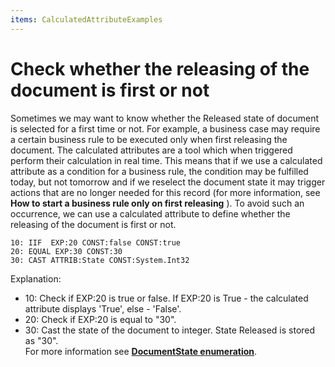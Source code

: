 ```yaml
---
items: CalculatedAttributeExamples
---
```


# Check whether the releasing of the document is first or not

Sometimes we may want to know whether the Released state of document is selected for a first time or not. For example, a business case may require a certain  business rule to be executed only when first releasing the document. The calculated attributes are a tool which when triggered perform their calculation in real time. This means that if we use a calculated attribute as a condition for a business rule, the condition may be fulfilled today, but not tomorrow and if we reselect the document state it may trigger actions that are no longer needed for this record (for more information, see **How to start a business rule only on first releasing** ). To avoid such an occurrence, we can use a calculated attribute to define whether the releasing of the document is first or not.

```
10: IIF  EXP:20 CONST:false CONST:true
20: EQUAL EXP:30 CONST:30                                  
30: CAST ATTRIB:State CONST:System.Int32         

```

Explanation:

- 10: Check if EXP:20 is true or false. If EXP:20 is True - the calculated attribute displays 'True', else - 'False'.
- 20: Check if EXP:20 is equal to "30".
- 30: Cast the state of the document to integer. State Released is stored as "30".<br> 
For more information see **[DocumentState enumeration](https://restdev.erp.bg/model/html/243d08d2-1bd6-f223-c454-1c488e51648f.htm)**.
